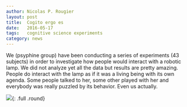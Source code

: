 ```yaml
---
author: Nicolas P. Rougier
layout: post
title:  Cogito ergo es
date:   2016-05-17
tags:   cognitive science experiments
category: news
---
```


We (psyphine group) have been conducting a series of experiments (43
subjects) in order to investigate how people would interact with a robotic
lamp. We did not analyze yet all the data but results are pretty
amazing. People do interact with the lamp as if it was a living being with its
own agenda. Some people talked to her, some other played with her and everybody
was really puzzled by its behavior. Even us actually.

![]({{site.baseurl}}/images/lamp.png){: .full .round}

